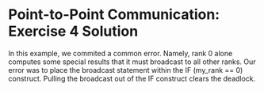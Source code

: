 # Point-to-Point Communication: Exercise 4 Solution

In this example, we commited a common error.  Namely, rank 0 alone computes some special results that it must broadcast to all other ranks.  Our error was to place the broadcast statement within the IF (my_rank == 0) construct.   Pulling the broadcast out of the IF construct clears the deadlock.




